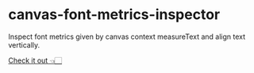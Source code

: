 # canvas-font-metrics-inspector

Inspect font metrics given by canvas context measureText and align text vertically.

[Check it out 👈🏻](https://baffinlee.github.io/canvas-font-metrics-inspector/)